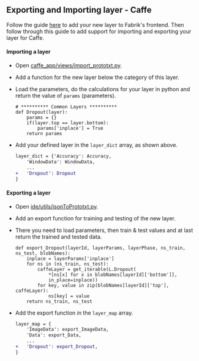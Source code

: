 ## Exporting and Importing layer - Caffe

Follow the guide [here](adding_new_layers.md) to add your new layer to Fabrik's frontend. Then follow through this guide to add support for importing and exporting your layer for Caffe.


#### Importing a layer

- Open [caffe_app/views/import_prototxt.py](https://github.com/Cloud-CV/Fabrik/blob/master/caffe_app/views/import_prototxt.py).

- Add a function for the new layer below the category of this layer.

- Load the parameters, do the calculations for your layer in python and return the value of ```params``` (parameters).
    ```
    # ********** Common Layers **********
    def Dropout(layer):
        params = {}
        if(layer.top == layer.bottom):
            params['inplace'] = True
        return params
    ```
- Add your defined layer in the ```layer_dict``` array, as shown above.

    ```diff
    layer_dict = {'Accuracy': Accuracy,
        'WindowData': WindowData,
        ...
    +   'Dropout': Dropout
    }
    ```


#### Exporting a layer

- Open [ide/utils/jsonToPrototxt.py](https://github.com/Cloud-CV/Fabrik/blob/master/ide/utils/jsonToPrototxt.py).

- Add an export function for training and testing of the new layer.

- There you need to load parameters, then train & test values and at last return the trained and tested data.

    ```
    def export_Dropout(layerId, layerParams, layerPhase, ns_train, ns_test, blobNames):
        inplace = layerParams['inplace']
        for ns in (ns_train, ns_test):
            caffeLayer = get_iterable(L.Dropout(
                *[ns[x] for x in blobNames[layerId]['bottom']],
                in_place=inplace))
            for key, value in zip(blobNames[layerId]['top'], caffeLayer):
                ns[key] = value
        return ns_train, ns_test
    ```

- Add the export function in the ```layer_map``` array.

    ```diff
    layer_map = {
        'ImageData': export_ImageData,
        'Data': export_Data,
        ...
    +   'Dropout': export_Dropout,
    }
    ```
